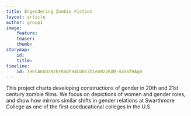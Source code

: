 ```yaml
---
title: Engendering Zombie Fiction
layout: article
author: group1
image:
    feature:
    teaser:
    thumb:
storymap:
    id:
    title:
timeline:
    id: 1HECA6UUzNzhrKmph94CODc7OIeoNzVKAM-8aeafHAq0
---
```


This project charts developing constructions of gender in 20th and 21st century zombie films. We focus on depictions of women and gender roles, and show how mirrors similar shifts in gender relations at Swarthmore College as one of the first coeducational colleges in the U.S.

